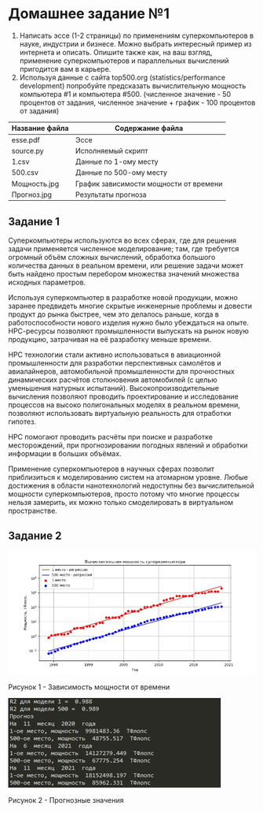 # Домашнее задание №1
1. Написать эссе (1-2 страницы) по применениям суперкомпьютеров в науке, индустрии и бизнесе. Можно выбрать интересный пример из интернета и описать. Опишите также как, на ваш взгляд, применение суперкомпьютеров и параллельных вычислений пригодится вам в карьере.
2. Используя данные с сайта top500.org (statistics/performance development) попробуйте предсказать вычислительную мощность компьютера #1 и компьютера #500. (численное значение - 50 процентов от задания, численное значение + график - 100 процентов от задания)

Название файла  | Содержание файла
----------------|----------------------
esse.pdf        | Эссе
source.py       | Исполняемый скрипт
1.csv           | Данные по 1-ому месту
500.csv         | Данные по 500-ому месту
Мощность.jpg    | График зависимости мощности от времени
Прогноз.jpg     | Результаты прогноза

## Задание 1
Суперкомпьютеры используются во всех сферах, где для решения задачи применяется численное моделирование; там, где требуется огромный объём сложных вычислений, обработка большого количества данных в реальном времени, или решение задачи может быть найдено простым перебором множества значений множества исходных параметров.

Используя суперкомпьютер в разработке новой продукции, можно заранее предвидеть многие скрытые инженерные проблемы и довести продукт до рынка быстрее, чем это делалось раньше, когда в работоспособности нового изделия нужно было убеждаться на опыте. НРС-ресурсы позволяют промышленности выпускать на рынок новую продукцию, затрачивая на её разработку меньше времени. 

HPC технологии стали активно использоваться в авиационной промышленности для разработки перспективных самолётов и авиалайнеров, автомобильной промышленности для прочностных динамических расчётов столкновения автомобилей (с целью уменьшения натурных испытаний). Высокопроизводительные вычисления позволяют проводить проектирование и исследование процессов на высоко полигональных моделях в реальном времени, позволяют использовать виртуальную реальность для отработки гипотез. 

HPC помогают проводить расчёты при поиске и разработке месторождений, при прогнозировании погодных явлений и обработки информации в больших объёмах.

Применение суперкомпьютеров в научных сферах позволит приблизиться к моделированию систем на атомарном уровне. Любые достижения в области нанотехнологий недоступны без вычислительной мощности суперкомпьютеров, просто потому что многие процессы нельзя замерить, их можно только смоделировать в виртуальном пространстве.

## Задание 2

![](Мощность.jpg)

Рисунок 1 - Зависимость мощности от времени

![](Прогноз.jpg)

Рисунок 2 - Прогнозные значения
